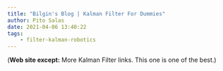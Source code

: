 ```yaml
---
title: "Bilgin's Blog | Kalman Filter For Dummies"
author: Pito Salas
date: 2021-04-06 13:40:22
tags:
    - filter-kalman-robotics
---
```



(**Web site except:** More Kalman Filter links. This one is one of the best.) 
